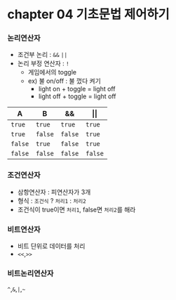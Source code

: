 # chapter 04 기초문법 제어하기
### 논리연산자
- 조건부 논리 : `&&` `||`
- 논리 부정 연산자 : `!`
  - 게임에서의 toggle
  - ex) 불 on/off : 불 껐다 켜기
    - light on  + toggle = light off
    - light off + toggle = light off

|A|B|&#38;&#38;|&#124;&#124;|
|------|---|---|-----|
|`true` | `true` | `true`|`true`|
|`true` | `false` | `false`|`true`|
|`false` | `true` | `false`|`true`|
|`false` | `false` | `false`|`false`|
### 조건연산자
- 삼항연산자 : 피연산자가 3개
- 형식 : `조건식` ? `처리1` : `처리2` 
- 조건식이 true이면 `처리1`, false면 `처리2`를 해라
### 비트연산자
- 비트 단위로 데이터를 처리
- `<<`,`>>`
### 비트논리연산자
`^`,`&`,`|`,`~`
